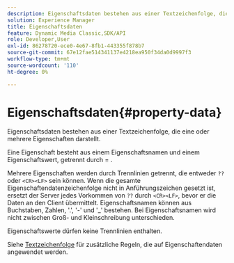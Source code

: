 ```yaml
---
description: Eigenschaftsdaten bestehen aus einer Textzeichenfolge, die eine oder mehrere Eigenschaften darstellt.
solution: Experience Manager
title: Eigenschaftsdaten
feature: Dynamic Media Classic,SDK/API
role: Developer,User
exl-id: 86278720-ece0-4e67-8fb1-443355f878b7
source-git-commit: 67e12fae514341137e4218ea950f34da0d9997f3
workflow-type: tm+mt
source-wordcount: '110'
ht-degree: 0%

---
```


# Eigenschaftsdaten{#property-data}

Eigenschaftsdaten bestehen aus einer Textzeichenfolge, die eine oder mehrere Eigenschaften darstellt.

Eine Eigenschaft besteht aus einem Eigenschaftsnamen und einem Eigenschaftswert, getrennt durch = .

Mehrere Eigenschaften werden durch Trennlinien getrennt, die entweder `??` oder `<CR><LF>` sein können. Wenn die gesamte Eigenschaftendatenzeichenfolge nicht in Anführungszeichen gesetzt ist, ersetzt der Server jedes Vorkommen von `??` durch `<CR><LF>`, bevor er die Daten an den Client übermittelt. Eigenschaftsnamen können aus Buchstaben, Zahlen, &#39;.&#39;, &#39;-&#39; und &#39;_&#39; bestehen. Bei Eigenschaftsnamen wird nicht zwischen Groß- und Kleinschreibung unterschieden.

Eigenschaftswerte dürfen keine Trennlinien enthalten.

Siehe [Textzeichenfolge](../../../../../../is-api/image-catalog/image-serving-api-ref/c-image-catalog-reference/c-overview/c-common-data-types/r-text-string.md#reference-ae0a9e181b0e40c6bcdb43af7f481d63) für zusätzliche Regeln, die auf Eigenschaftendaten angewendet werden.
